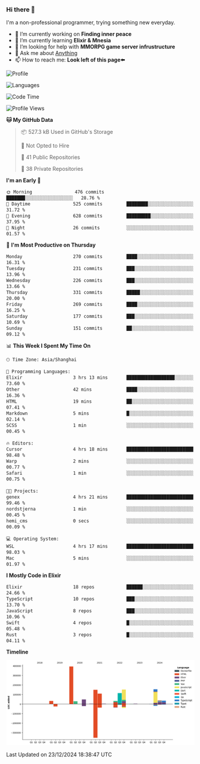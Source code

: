 ### Hi there 👋

I'm a non-professional programmer, trying something new everyday.

<!--
**dyzdyz010/dyzdyz010** is a ✨ _special_ ✨ repository because its `README.md` (this file) appears on your GitHub profile.
-->

- 🔭 I’m currently working on **Finding inner peace**
- 🌱 I’m currently learning **Elixir & Mnesia**
- 🤔 I’m looking for help with **MMORPG game server infrustructure**
- 💬 Ask me about [Anything](https://github.com/dyzdyz010/dyzdyz010/issues)
- 📫 How to reach me: **Look left of this page⬅️**

<!-- - 👯 I’m looking to collaborate on
- 😄 Pronouns: ...
- ⚡ Fun fact: ...
 -->
 
![Profile](https://github-readme-stats.vercel.app/api?username=dyzdyz010&count_private=true&show_icons=true&theme=dracula)

![Languages](https://github-readme-stats.vercel.app/api/top-langs/?username=dyzdyz010&layout=compact&theme=dracula)

<!--START_SECTION:waka-->
![Code Time](http://img.shields.io/badge/Code%20Time-1%2C852%20hrs%2018%20mins-blue)

![Profile Views](http://img.shields.io/badge/Profile%20Views-0-blue)

**🐱 My GitHub Data** 

> 📦 527.3 kB Used in GitHub's Storage 
 > 
> 🚫 Not Opted to Hire
 > 
> 📜 41 Public Repositories 
 > 
> 🔑 38 Private Repositories 
 > 
**I'm an Early 🐤** 

```text
🌞 Morning                476 commits         ███████░░░░░░░░░░░░░░░░░░   28.76 % 
🌆 Daytime                525 commits         ████████░░░░░░░░░░░░░░░░░   31.72 % 
🌃 Evening                628 commits         █████████░░░░░░░░░░░░░░░░   37.95 % 
🌙 Night                  26 commits          ░░░░░░░░░░░░░░░░░░░░░░░░░   01.57 % 
```
📅 **I'm Most Productive on Thursday** 

```text
Monday                   270 commits         ████░░░░░░░░░░░░░░░░░░░░░   16.31 % 
Tuesday                  231 commits         ███░░░░░░░░░░░░░░░░░░░░░░   13.96 % 
Wednesday                226 commits         ███░░░░░░░░░░░░░░░░░░░░░░   13.66 % 
Thursday                 331 commits         █████░░░░░░░░░░░░░░░░░░░░   20.00 % 
Friday                   269 commits         ████░░░░░░░░░░░░░░░░░░░░░   16.25 % 
Saturday                 177 commits         ███░░░░░░░░░░░░░░░░░░░░░░   10.69 % 
Sunday                   151 commits         ██░░░░░░░░░░░░░░░░░░░░░░░   09.12 % 
```


📊 **This Week I Spent My Time On** 

```text
🕑︎ Time Zone: Asia/Shanghai

💬 Programming Languages: 
Elixir                   3 hrs 13 mins       ██████████████████░░░░░░░   73.60 % 
Other                    42 mins             ████░░░░░░░░░░░░░░░░░░░░░   16.36 % 
HTML                     19 mins             ██░░░░░░░░░░░░░░░░░░░░░░░   07.41 % 
Markdown                 5 mins              █░░░░░░░░░░░░░░░░░░░░░░░░   02.14 % 
SCSS                     1 min               ░░░░░░░░░░░░░░░░░░░░░░░░░   00.45 % 

🔥 Editors: 
Cursor                   4 hrs 18 mins       █████████████████████████   98.48 % 
Warp                     2 mins              ░░░░░░░░░░░░░░░░░░░░░░░░░   00.77 % 
Safari                   1 min               ░░░░░░░░░░░░░░░░░░░░░░░░░   00.75 % 

🐱‍💻 Projects: 
genex                    4 hrs 21 mins       █████████████████████████   99.46 % 
nordstjerna              1 min               ░░░░░░░░░░░░░░░░░░░░░░░░░   00.45 % 
hemi_cms                 0 secs              ░░░░░░░░░░░░░░░░░░░░░░░░░   00.09 % 

💻 Operating System: 
WSL                      4 hrs 17 mins       █████████████████████████   98.03 % 
Mac                      5 mins              ░░░░░░░░░░░░░░░░░░░░░░░░░   01.97 % 
```

**I Mostly Code in Elixir** 

```text
Elixir                   18 repos            ██████░░░░░░░░░░░░░░░░░░░   24.66 % 
TypeScript               10 repos            ███░░░░░░░░░░░░░░░░░░░░░░   13.70 % 
JavaScript               8 repos             ███░░░░░░░░░░░░░░░░░░░░░░   10.96 % 
Swift                    4 repos             █░░░░░░░░░░░░░░░░░░░░░░░░   05.48 % 
Rust                     3 repos             █░░░░░░░░░░░░░░░░░░░░░░░░   04.11 % 
```



**Timeline**

![Lines of Code chart](https://raw.githubusercontent.com/dyzdyz010/dyzdyz010/master/assets/bar_graph.png)


 Last Updated on 23/12/2024 18:38:47 UTC
<!--END_SECTION:waka-->
